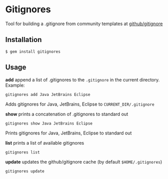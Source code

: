 # Gitignores

Tool for building a .gitignore from community templates at [github/gitignore](https://github.com/github/gitignore)

## Installation

    $ gem install gitignores

## Usage

**add** append a list of .gitignores to the `.gitignore` in the current directory. Example:

    gitignores add Java JetBrains Eclipse

Adds gitignores for Java, JetBrains, Eclipse to `CURRENT_DIR/.gitignore`

**show** prints a concatenation of .gitignores to standard out

    gitignores show Java JetBrains Eclipse

Prints gitignores for Java, JetBrains, Eclipse to standard out

**list** prints a list of available gitignores

    gitignores list

**update** updates the github/gitignore cache (by default `$HOME/.gitignores`)

    gitignores update

